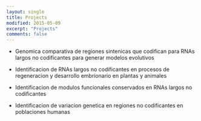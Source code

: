 ```yaml
---
layout: single
title: Projects
modified: 2015-05-09
excerpt: "Projects"
comments: false
---
```


* Genomica comparativa de regiones sintenicas que codifican para RNAs largos no codificantes para generar modelos
evolutivos

* Identificacion de RNAs largos no codificantes en procesos de regeneracion y desarrollo embrionario en plantas y
animales

* Identificacion de modulos funcionales conservados en RNAs largos no codificantes

* Identificacion de variacion genetica en regiones no codificantes en poblaciones humanas

